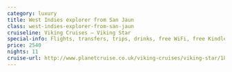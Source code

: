 ```yaml
---
category: luxury
title: West Indies explorer from San Jaun
class: west-indies-explorer-from-san-jaun
cruiseline: Viking Cruises – Viking Star
special-info: Flights, transfers, trips, drinks, free WiFi, free Kindle & more
price: 2540
nights: 11
cruise-url: http://www.planetcruise.co.uk/viking-cruises/viking-star/18-october-2016/117813?utm_medium=referral&utm_source=secret-escapes&utm_campaign=website
---
```

